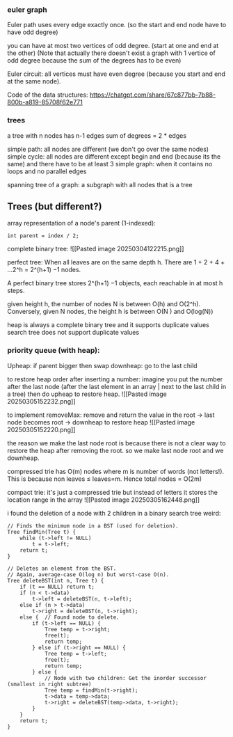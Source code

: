 
### euler graph
Euler path uses every edge exactly once. (so the start and end node have to have odd degree)

you can have at most two vertices of odd degree. (start at one and end at the other)
(Note that actually there doesn't exist a graph with 1 vertice of odd degree because the sum of the degrees has to be even)

Euler circuit: all vertices must have even degree (because you start and end at the same node).


Code of the data structures:
https://chatgpt.com/share/67c877bb-7b88-800b-a819-85708f62e771

### trees
a tree with n nodes has n-1 edges
sum of degrees = 2 * edges

simple path: all nodes are different (we don't go over the same nodes)
simple cycle: all nodes are different except begin and end (because its the same) and there have to be at least 3 
simple graph: when it contains no loops and no parallel edges

spanning tree of a graph: a subgraph with all nodes that is a tree

## Trees (but different?)

array representation of a node's parent (1-indexed):
```
int parent = index / 2;
```

complete binary tree: ![[Pasted image 20250304122215.png]]

perfect tree: When all leaves are on the same depth h. There are 1 + 2 + 4 + ...2^h = 2^(h+1) −1 nodes.


A perfect binary tree stores 2^(h+1) −1 objects, each reachable in at most h steps.

given height h, the number of nodes N is between O(h) and O(2^h).  
Conversely, given N nodes, the height h is between O(N ) and O(log(N))

heap is always a complete binary tree and it supports duplicate values
search tree does not support duplicate values

### priority queue (with heap): 

Upheap: if parent bigger then swap
downheap: go to the last child

to restore heap order after inserting a number: imagine you put the number after the last node (after the last element in an array | next to the last child in a tree) then do upheap to restore heap.
![[Pasted image 20250305152232.png]]

to implement removeMax: remove and return the value in the root -> last node becomes root -> downheap to restore heap
![[Pasted image 20250305152220.png]]

the reason we make the last node root is because there is not a clear way to restore the heap after removing the root. so we make last node root and we downheap.

compressed trie has O(m) nodes where m is number of words (not letters!). This is because non leaves ≤ leaves=m. Hence total nodes = O(2m)

compact trie: it's just a compressed trie but instead of letters it stores the location range in the array
![[Pasted image 20250305162448.png]]

i found the deletion of a node with 2 children in a binary search tree weird:
```
// Finds the minimum node in a BST (used for deletion).
Tree findMin(Tree t) {
    while (t->left != NULL)
        t = t->left;
    return t;
}

// Deletes an element from the BST.
// Again, average-case O(log n) but worst-case O(n).
Tree deleteBST(int n, Tree t) {
    if (t == NULL) return t;
    if (n < t->data)
        t->left = deleteBST(n, t->left);
    else if (n > t->data)
        t->right = deleteBST(n, t->right);
    else {  // Found node to delete.
        if (t->left == NULL) {
            Tree temp = t->right;
            free(t);
            return temp;
        } else if (t->right == NULL) {
            Tree temp = t->left;
            free(t);
            return temp;
        } else {
            // Node with two children: Get the inorder successor (smallest in right subtree)
            Tree temp = findMin(t->right);
            t->data = temp->data;
            t->right = deleteBST(temp->data, t->right);
        }
    }
    return t;
}
```